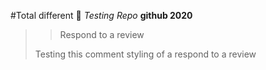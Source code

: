 #Total different 🚀
*Testing Repo*
**github 2020**
> > Respond to a review
> 
> Testing this comment styling of a respond to a review